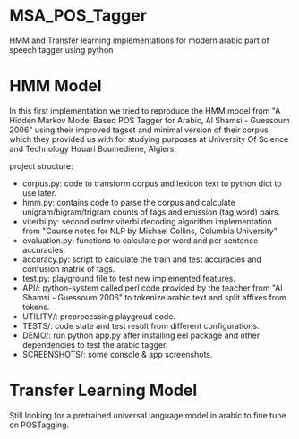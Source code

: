 # MSA_POS_Tagger
HMM and Transfer learning implementations for modern arabic part of speech tagger using python

# HMM Model
In this first implementation we tried to reproduce the HMM model from "A Hidden Markov Model Based POS Tagger for Arabic, Al Shamsi - Guessoum 2006" using their improved tagset and minimal version of their corpus which they provided us with for studying purposes at University Of Science and Technology Houari Boumediene, Algiers.

project structure:
- corpus.py: code to transform corpus and lexicon text to python dict to use later.
- hmm.py: contains code to parse the corpus and calculate unigram/bigram/trigram counts of tags and emission (tag,word) pairs.
- viterbi.py: second ordrer viterbi decoding algorithm implementation from "Course notes for NLP by Michael Collins, Columbia University"
- evaluation.py: functions to calculate per word and per sentence accuracies.
- accuracy.py: script to calculate the train and test accuracies and confusion matrix of tags.
- test.py: playground file to test new implemented features.
- API/: python-system called perl code provided by the teacher from "Al Shamsi - Guessoum 2006" to tokenize arabic text and split affixes from tokens.
- UTILITY/: preprocessing playgroud code.
- TESTS/: code state and test result from different configurations.
- DEMO/: run python app.py after installing eel package and other dependencies to test the arabic tagger.
- SCREENSHOTS/: some console & app screenshots.

# Transfer Learning Model
Still looking for a pretrained universal language model in arabic to fine tune on POSTagging.
